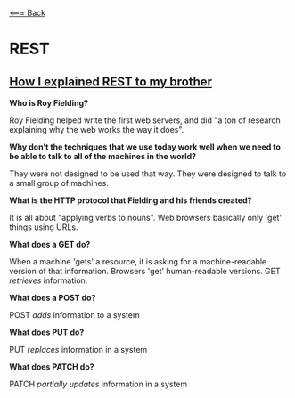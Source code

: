 [<=== Back](../README.md)

# REST

## [How I explained REST to my brother](https://gist.github.com/brookr/5977550)

**Who is Roy Fielding?**

Roy Fielding helped write the first web servers, and did "a ton of research explaining why the web works the way it does".

**Why don’t the techniques that we use today work well when we need to be able to talk to all of the machines in the world?**

They were not designed to be used that way. They were designed to talk to a small group of machines.

**What is the HTTP protocol that Fielding and his friends created?**

It is all about "applying verbs to nouns". Web browsers basically only 'get' things using URLs.

**What does a GET do?**

When a machine 'gets' a resource, it is asking for a machine-readable version of that information. Browsers 'get' human-readable versions. GET *retrieves* information.

**What does a POST do?**

POST *adds* information to a system

**What does PUT do?**

PUT *replaces* information in a system

**What does PATCH do?**

PATCH *partially updates* information in a system

